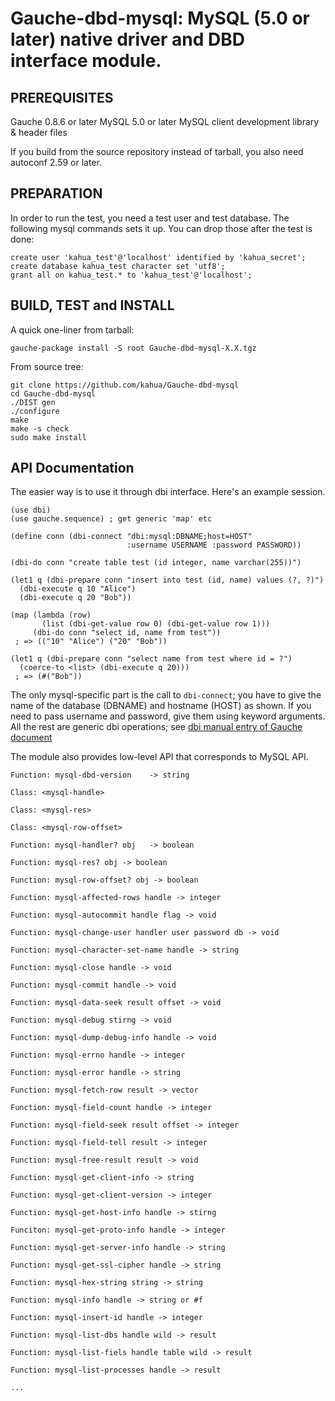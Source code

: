 # Gauche-dbd-mysql: MySQL (5.0 or later) native driver and DBD interface module.

## PREREQUISITES

 Gauche 0.8.6 or later
 MySQL 5.0 or later
 MySQL client development library & header files

 If you build from the source repository instead of tarball, you also
 need autoconf 2.59 or later.

## PREPARATION

In order to run the test, you need a test user and test database.
The following mysql commands sets it up.  You can drop those
after the test is done:

    create user 'kahua_test'@'localhost' identified by 'kahua_secret';
    create database kahua_test character set 'utf8';
    grant all on kahua_test.* to 'kahua_test'@'localhost';

## BUILD, TEST and INSTALL

A quick one-liner from tarball:

    gauche-package install -S root Gauche-dbd-mysql-X.X.tgz

From source tree:

    git clone https://github.com/kahua/Gauche-dbd-mysql
    cd Gauche-dbd-mysql
    ./DIST gen
    ./configure
    make
    make -s check
    sudo make install

## API Documentation

The easier way is to use it through dbi interface.
Here's an example session.

```
(use dbi)
(use gauche.sequence) ; get generic 'map' etc

(define conn (dbi-connect "dbi:mysql:DBNAME;host=HOST"
                          :username USERNAME :password PASSWORD))

(dbi-do conn "create table test (id integer, name varchar(255))")

(let1 q (dbi-prepare conn "insert into test (id, name) values (?, ?)")
  (dbi-execute q 10 "Alice")
  (dbi-execute q 20 "Bob"))

(map (lambda (row)
       (list (dbi-get-value row 0) (dbi-get-value row 1))) 
     (dbi-do conn "select id, name from test"))
 ; => (("10" "Alice") ("20" "Bob"))

(let1 q (dbi-prepare conn "select name from test where id = ?")
  (coerce-to <list> (dbi-execute q 20)))
 ; => (#("Bob"))
```

The only mysql-specific part is the call to `dbi-connect`; you have to
give the name of the database (DBNAME) and hostname (HOST) as shown.
If you need to pass username and password, give them using keyword arguments.
All the rest are generic dbi operations; see
[dbi manual entry of Gauche document](http://practical-scheme.net/gauche/man/?p=dbi)

The module also provides low-level API that corresponds to
MySQL API.

    Function: mysql-dbd-version    -> string

    Class: <mysql-handle>

    Class: <mysql-res>

    Class: <mysql-row-offset>

    Function: mysql-handler? obj   -> boolean

    Function: mysql-res? obj -> boolean

    Function: mysql-row-offset? obj -> boolean

    Function: mysql-affected-rows handle -> integer

    Function: mysql-autocommit handle flag -> void

    Function: mysql-change-user handler user password db -> void

    Function: mysql-character-set-name handle -> string

    Function: mysql-close handle -> void

    Function: mysql-commit handle -> void

    Function: mysql-data-seek result offset -> void

    Function: mysql-debug stirng -> void

    Function: mysql-dump-debug-info handle -> void

    Function: mysql-errno handle -> integer

    Function: mysql-error handle -> string

    Function: mysql-fetch-row result -> vector

    Function: mysql-field-count handle -> integer

    Function: mysql-field-seek result offset -> integer

    Function: mysql-field-tell result -> integer

    Function: mysql-free-result result -> void

    Function: mysql-get-client-info -> string

    Function: mysql-get-client-version -> integer

    Function: mysql-get-host-info handle -> stirng

    Funciton: mysql-get-proto-info handle -> integer

    Function: mysql-get-server-info handle -> string

    Function: mysql-get-ssl-cipher handle -> string

    Function: mysql-hex-string string -> string

    Function: mysql-info handle -> string or #f

    Function: mysql-insert-id handle -> integer

    Function: mysql-list-dbs handle wild -> result

    Function: mysql-list-fiels handle table wild -> result

    Function: mysql-list-processes handle -> result

    ...

